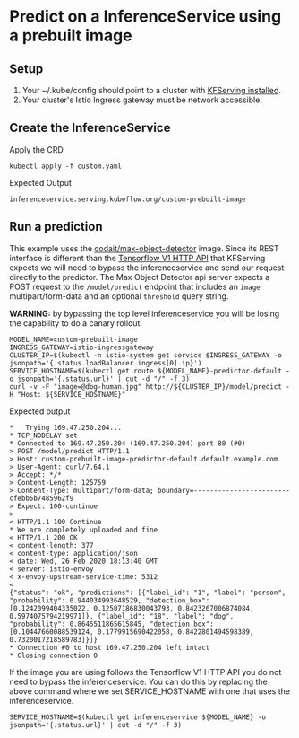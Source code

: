 # Predict on a InferenceService using a prebuilt image

## Setup

1. Your ~/.kube/config should point to a cluster with [KFServing installed](https://github.com/kubeflow/kfserving/#install-kfserving).
2. Your cluster's Istio Ingress gateway must be network accessible.

## Create the InferenceService

Apply the CRD

```
kubectl apply -f custom.yaml
```

Expected Output

```
inferenceservice.serving.kubeflow.org/custom-prebuilt-image
```

## Run a prediction

This example uses the [codait/max-object-detector](https://github.com/IBM/MAX-Object-Detector) image. Since its REST interface is different than the [Tensorflow V1 HTTP API](https://www.tensorflow.org/tfx/serving/api_rest#predict_api) that KFServing expects we will need to bypass the inferenceservice and send our request directly to the predictor. The Max Object Detector api server expects a POST request to the `/model/predict` endpoint that includes an `image` multipart/form-data and an optional `threshold` query string.

**WARNING:** by bypassing the top level inferenceservice you will be losing the capability to do a canary rollout.

```
MODEL_NAME=custom-prebuilt-image
INGRESS_GATEWAY=istio-ingressgateway
CLUSTER_IP=$(kubectl -n istio-system get service $INGRESS_GATEWAY -o jsonpath='{.status.loadBalancer.ingress[0].ip}')
SERVICE_HOSTNAME=$(kubectl get route ${MODEL_NAME}-predictor-default -o jsonpath='{.status.url}' | cut -d "/" -f 3)
curl -v -F "image=@dog-human.jpg" http://${CLUSTER_IP}/model/predict -H "Host: ${SERVICE_HOSTNAME}"
```

Expected output

```
*   Trying 169.47.250.204...
* TCP_NODELAY set
* Connected to 169.47.250.204 (169.47.250.204) port 80 (#0)
> POST /model/predict HTTP/1.1
> Host: custom-prebuilt-image-predictor-default.default.example.com
> User-Agent: curl/7.64.1
> Accept: */*
> Content-Length: 125759
> Content-Type: multipart/form-data; boundary=------------------------cfebb5b7485962f9
> Expect: 100-continue
>
< HTTP/1.1 100 Continue
* We are completely uploaded and fine
< HTTP/1.1 200 OK
< content-length: 377
< content-type: application/json
< date: Wed, 26 Feb 2020 18:13:40 GMT
< server: istio-envoy
< x-envoy-upstream-service-time: 5312
<
{"status": "ok", "predictions": [{"label_id": "1", "label": "person", "probability": 0.944034993648529, "detection_box": [0.1242099404335022, 0.12507186830043793, 0.8423267006874084, 0.5974075794219971]}, {"label_id": "18", "label": "dog", "probability": 0.8645511865615845, "detection_box": [0.10447660088539124, 0.1779915690422058, 0.8422801494598389, 0.7320017218589783]}]}
* Connection #0 to host 169.47.250.204 left intact
* Closing connection 0
```

If the image you are using follows the Tensorflow V1 HTTP API you do not need to bypass the inferenceservice. You can do this by replacing the above command where we set SERVICE_HOSTNAME with one that uses the inferenceservice.

```
SERVICE_HOSTNAME=$(kubectl get inferenceservice ${MODEL_NAME} -o jsonpath='{.status.url}' | cut -d "/" -f 3)
```
